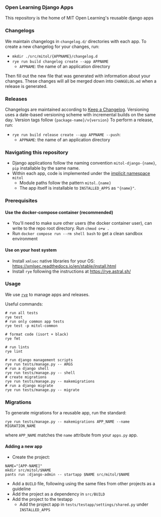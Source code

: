 ### Open Learning Django Apps

This repository is the home of MIT Open Learning's reusable django apps

### Changelogs

We maintain changelogs in `changelog.d/` directories with each app. To create a new changelog for your changes, run:

- `mkdir ./src/mitol/{APPNAME}/changelog.d`
- `rye run build changelog create --app APPNAME`
  - `APPNAME`: the name of an application directory

Then fill out the new file that was generated with information about your changes. These changes will all be merged down into `CHANGELOG.md` when a release is generated.

### Releases

Changelogs are maintained according to [Keep a Changelog](https://keepachangelog.com/en/1.0.0/).
Versioning uses a date-based versioning scheme with incremental builds on the same day.
Version tags follow `{package-name}/v{version}`
To perform a release, run:
- `rye run build release create --app APPNAME --push`:
  - `APPNAME`: the name of an application directory

### Navigating this repository

- Django applications follow the naming convention `mitol-django-{name}`, `pip` installable by the same name.
- Within each app, code is implemented under the [implicit namespace](https://www.python.org/dev/peps/pep-0420/) `mitol`
  - Module paths follow the pattern `mitol.{name}`
  - The app itself is installable to `INSTALLED_APPS` as `"{name}"`.

### Prerequisites

#### Use the docker-compose container (recommended)

- You'll need to make sure other users (the docker container user), can write to the repo root directory. Run `chmod o+w .`
- Run `docker compose run --rm shell bash` to get a clean sandbox environment

#### Use on your host system

- Install `xmlsec` native libraries for your OS: https://xmlsec.readthedocs.io/en/stable/install.html
- Install `rye` following the instructions at https://rye.astral.sh/


### Usage

We use [`rye`](https://rye.astral.sh/) to manage apps and releases.

Useful commands:
```shell
# run all tests
rye test
# run only common app tests
rye test -p mitol-common

# format code (isort + black)
rye fmt

# run lints
rye lint

# run django management scripts
rye run tests/manage.py -- ARGS
# run a django shell
rye run tests/manage.py -- shell  
# create migrations
rye run tests/manage.py -- makemigrations  
# run a django migrate
rye run tests/manage.py -- migrate  
```

### Migrations

To generate migrations for a reusable app, run the standard:

```
rye run tests/manage.py -- makemigrations APP_NAME --name MIGRATION_NAME
```

where `APP_NAME` matches the `name` attribute from your `apps.py` app.

#### Adding a new app

- Create the project:
```shell
NAME="[APP-NAME]"
mkdir src/mitol/$NAME
pants run :django-admin -- startapp $NAME src/mitol/$NAME
```
- Add a `BUILD` file, following using the same files from other projects as a guideline
- Add the project as a dependency in `src/BUILD`
- Add the project to the testapp
  - Add the project app in `tests/testapp/settings/shared.py` under `INSTALLED_APPS`
